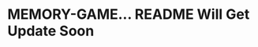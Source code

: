 # MEMORY-GAME... README Will Get Update Soon

<!-- ! You have to use VS Code == Open the folder using VS code and run  live server extinctio -->
<!-- ? Don't you worry this issue will be gone soon -->

